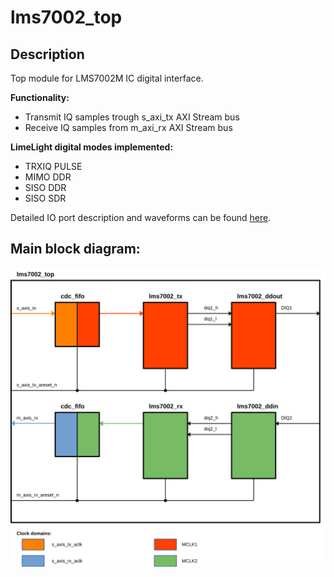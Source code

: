 # lms7002_top

## Description
Top module for LMS7002M IC digital interface.

**Functionality:**
- Transmit IQ samples trough s_axi_tx AXI Stream bus
- Receive IQ samples from m_axi_rx AXI Stream bus

**LimeLight digital modes implemented:**
- TRXIQ PULSE
- MIMO DDR
- SISO DDR
- SISO SDR


Detailed IO port description and waveforms can be found [here](./lms7002_top.md).

## Main block diagram:

![top.svg](./top.svg)

